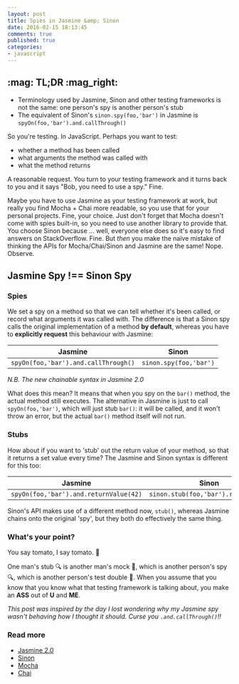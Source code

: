 ```yaml
---
layout: post
title: Spies in Jasmine &amp; Sinon
date: 2016-02-15 18:13:45
comments: true
published: true
categories:
- javascript
---
```


<div class="tldr">
    <h2>:mag: TL;DR :mag_right:</h2>
    <ul>
        <li>Terminology used by Jasmine, Sinon and other testing frameworks is not the same: one person's spy is another person's stub</li>
        <li>The equivalent of Sinon's <code>sinon.spy(foo,'bar')</code> in Jasmine is <code>spyOn(foo,'bar').and.callThrough()</code></li>
    </ul>
</div>

So you're testing. In JavaScript. Perhaps you want to test:

* whether a method has been called
* what arguments the method was called with
* what the method returns

A reasonable request. You turn to your testing framework and it turns back to you and it says "Bob, you need to use a spy." Fine.

Maybe you have to use Jasmine as your testing framework at work, but really you find Mocha + Chai more readable, so you use that for your personal projects. Fine, your choice. Just don't forget that Mocha doesn't come with spies built-in, so you need to use another library to provide that. You choose Sinon because ... well, everyone else does so it's easy to find answers on StackOverflow. Fine. But _then_ you make the naïve mistake of thinking the APIs for Mocha/Chai/Sinon and Jasmine are the same! Nope. Observe.

## Jasmine Spy !== Sinon Spy

### Spies

We set a spy on a method so that we can tell whether it's been called, or record what arguments it was called with. The difference is that a Sinon spy calls the original implementation of a method **by default**, whereas you have to **explicitly request** this behaviour with Jasmine:

| Jasmine | Sinon |
| --- | --- |
| `spyOn(foo,'bar').and.callThrough()` | `sinon.spy(foo,'bar')` |

*N.B. The new chainable syntax in Jasmine 2.0*

What does this mean? It means that when you spy on the `bar()` method, the actual method still executes. The alternative in Jasmine is just to call `spyOn(foo,'bar')`, which will just stub `bar()`: it will be called, and it won't throw an error, but the actual `bar()` method itself will not run.

### Stubs

How about if you want to 'stub' out the return value of your method, so that it returns a set value every time? The Jasmine and Sinon syntax is different for this too:

| Jasmine | Sinon |
| --- | --- |
| `spyOn(foo,'bar').and.returnValue(42)`| `sinon.stub(foo,'bar').returns(42)` |

Sinon's API makes use of a different method now, `stub()`, whereas Jasmine chains onto the original 'spy', but they both do effectively the same thing.

### What's your point?

You say tomato, I say tomato. :tomato:

One man's stub :mag: is another man's mock :mag_right:, which is another person's spy :mag:, which is another person's test double :mag_right:. When you assume that you know that you know what that testing framework is talking about, you make an __ASS__ out of __U__ and __ME__.

_This post was inspired by the day I lost wondering why my Jasmine spy wasn't behaving how I thought it should. Curse you `.and.callThrough()`!!_

### Read more

* [Jasmine 2.0](http://jasmine.github.io/2.0/introduction.html)
* [Sinon](http://sinonjs.org/)
* [Mocha](https://mochajs.org/)
* [Chai](http://chaijs.com/)
